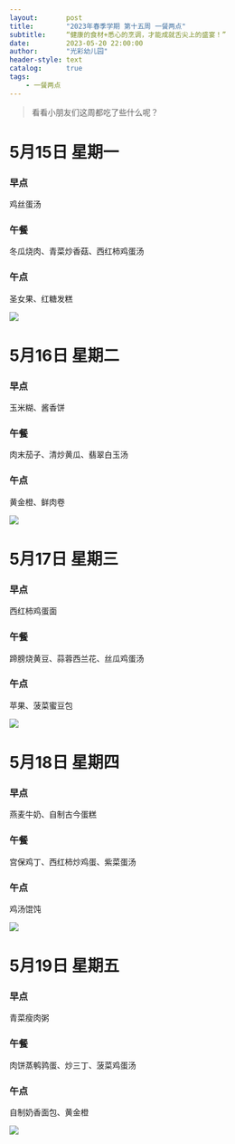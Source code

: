 ```yaml
---
layout:       post
title:        "2023年春季学期 第十五周 一餐两点"
subtitle:     “健康的食材+悉心的烹调，才能成就舌尖上的盛宴！”
date:         2023-05-20 22:00:00
author:       "光彩幼儿园"
header-style: text
catalog:      true
tags:
    - 一餐两点
---
```


>   看看小朋友们这周都吃了些什么呢？

# 5月15日 星期一

### 早点

鸡丝蛋汤

### 午餐

冬瓜烧肉、青菜炒香菇、西红柿鸡蛋汤

### 午点

圣女果、红糖发糕

![](./img/in-post/meals/b19ba857774e52cc08a22bd41e66db95.jpeg)

# 5月16日 星期二

### 早点

玉米糊、酱香饼

### 午餐

肉末茄子、清炒黄瓜、翡翠白玉汤

### 午点

黄金橙、鲜肉卷

![](./img/in-post/meals/c5423b667f1fef265c961785b5064356.jpeg)

# 5月17日 星期三

### 早点

西红柿鸡蛋面

### 午餐

蹄膀烧黄豆、蒜蓉西兰花、丝瓜鸡蛋汤

### 午点

苹果、菠菜蜜豆包

![](./img/in-post/meals/6055d0c5930c680cd5b3d0bdddb0920f.jpeg)

# 5月18日 星期四

### 早点

燕麦牛奶、自制古今蛋糕

### 午餐

宫保鸡丁、西红柿炒鸡蛋、紫菜蛋汤

### 午点

鸡汤馄饨

![](./img/in-post/meals/c137bed818dfafdc10f68823c26d3c4a.jpeg)

# 5月19日 星期五

### 早点

青菜瘦肉粥

### 午餐

肉饼蒸鹌鹑蛋、炒三丁、菠菜鸡蛋汤

### 午点

自制奶香面包、黄金橙

![](./img/in-post/meals/37fb68016b25c081d47cd14c260292ce.jpeg)
